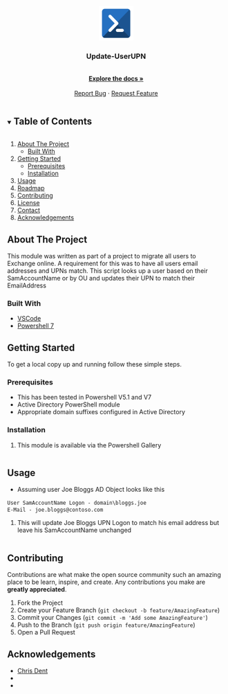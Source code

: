 <!-- PROJECT LOGO -->
<br />
<p align="center">
  <a href="https://github.com/smcallister594/Update-UserUPN">
    <img src="images/logo.png" alt="Logo" width="80" height="80">
  </a>


  <h3 align="center">Update-UserUPN</h3>

  <p align="center">
    <br />
    <a href="https://github.com/smcallister594/Update-UserUPN"><strong>Explore the docs »</strong></a>
    <br />
    <br />
    <a href="https://github.com/smcallister594/Update-UserUPN/issues">Report Bug</a>
    ·
    <a href="https://github.com/smcallister594/Update-UserUPN/issues">Request Feature</a>
  </p>
</p>



<!-- TABLE OF CONTENTS -->
<details open="open">
  <summary><h2 style="display: inline-block">Table of Contents</h2></summary>
  <ol>
    <li>
      <a href="#about-the-project">About The Project</a>
      <ul>
        <li><a href="#built-with">Built With</a></li>
      </ul>
    </li>
    <li>
      <a href="#getting-started">Getting Started</a>
      <ul>
        <li><a href="#prerequisites">Prerequisites</a></li>
        <li><a href="#installation">Installation</a></li>
      </ul>
    </li>
    <li><a href="#usage">Usage</a></li>
    <li><a href="#roadmap">Roadmap</a></li>
    <li><a href="#contributing">Contributing</a></li>
    <li><a href="#license">License</a></li>
    <li><a href="#contact">Contact</a></li>
    <li><a href="#acknowledgements">Acknowledgements</a></li>
  </ol>
</details>



<!-- ABOUT THE PROJECT -->
## About The Project
<!--
[![Product Name Screen Shot][product-screenshot]](https://example.com)
-->
This module was written as part of a project to migrate all users to Exchange online. A requirement for this was to have all users email addresses and UPNs match. This script looks up a user based on their SamAccountName or by OU and updates their UPN to match their EmailAddress

### Built With
* [VSCode](https://code.visualstudio.com/)
* [Powershell 7](https://devblogs.microsoft.com/powershell/announcing-powershell-7-0/)

<!-- GETTING STARTED -->
## Getting Started

To get a local copy up and running follow these simple steps.

### Prerequisites

* This has been tested in Powershell V5.1 and V7
* Active Directory PowerShell module
* Appropriate domain suffixes configured in Active Directory
### Installation

1. This module is available via the Powershell Gallery
``` Install-Module -Name Update-UserUPN
```

<!-- USAGE EXAMPLES -->
## Usage

* Assuming user Joe Bloggs AD Object looks like this 
``` User UPN Logon - Bloggs.Joe@company.contoso.com 
User SamAccountName Logon - domain\bloggs.joe
E-Mail - joe.bloggs@contoso.com 
```

1. This will update Joe Bloggs UPN Logon to match his email address but leave his SamAccountName unchanged
``` Update-UserUPN bloggs.joe
```

<!-- ROADMAP 
## Roadmap

See the [open issues](https://github.com/smcallister594/Update-UserUPN/issues) for a list of proposed features (and known issues).
-->


<!-- CONTRIBUTING -->
## Contributing

Contributions are what make the open source community such an amazing place to be learn, inspire, and create. Any contributions you make are **greatly appreciated**.

1. Fork the Project
2. Create your Feature Branch (`git checkout -b feature/AmazingFeature`)
3. Commit your Changes (`git commit -m 'Add some AmazingFeature'`)
4. Push to the Branch (`git push origin feature/AmazingFeature`)
5. Open a Pull Request



<!-- LICENSE 
## License

Distributed under the AGPLv3.0 License. See `LICENSE` for more information.
-->


<!-- CONTACT 
## Contact

Project Link: [https://github.com/smcallister594/Update-UserUPN/]https://github.com/smcallister594/Update-UserUPN/)

-->

<!-- ACKNOWLEDGEMENTS -->
## Acknowledgements

* [Chris Dent](https://gist.github.com/indented-automation)
* []()
* []()





<!-- MARKDOWN LINKS & IMAGES -->
<!-- https://www.markdownguide.org/basic-syntax/#reference-style-links -->
[contributors-shield]: https://img.shields.io/github/contributors/WeLoveRice/cloudCastAPI.svg?style=for-the-badge
[contributors-url]: https://github.com/WeLoveRice/cloudCastAPI/graphs/contributors
[forks-shield]: https://img.shields.io/github/forks/WeLoveRice/cloudCastAPI.svg?style=for-the-badge
[forks-url]: https://github.com/WeLoveRice/cloudCastAPI/network/members
[stars-shield]: https://img.shields.io/github/stars/WeLoveRice/cloudCastAPI.svg?style=for-the-badge
[stars-url]: https://github.com/WeLoveRice/cloudCastAPI/stargazers
[issues-shield]: https://img.shields.io/github/issues/WeLoveRice/cloudCastAPI.svg?style=for-the-badge
[issues-url]: https://github.com/WeLoveRice/cloudCastAPI/issues
[license-shield]: https://img.shields.io/github/license/WeLoveRice/cloudCastAPI.svg?style=for-the-badge
[license-url]: https://github.com/WeLoveRice/cloudCastAPI/blob/main/LICENSE
